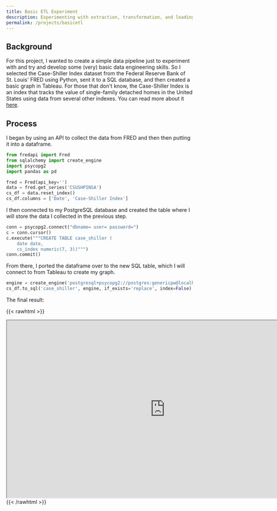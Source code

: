 ```yaml
---
title: Basic ETL Experiment
description: Experimenting with extraction, transformation, and loading with SQL, Python, and Tableau
permalink: /projects/basicetl
---
```

## Background
For this project, I wanted to create a simple data pipeline just to experiment with and try and develop some (very) basic data engineering skills. So I selected the Case-Shiller Index dataset from the Federal Reserve Bank of St. Louis' FRED using Python, sent it to a SQL database, and then created a basic graph in Tableau. For those that don't know, the Case-Shiller Index is an index that tracks the value of single-family detached homes in the United States using data from several other indexes. You can read more about it [here](https://www.investopedia.com/articles/mortgages-real-estate/10/understanding-case-shiller-index.asp).
## Process
I began by using an API to collect the data from FRED and then then putting it into a dataframe.
```python
from fredapi import Fred
from sqlalchemy import create_engine
import psycopg2
import pandas as pd

fred = Fred(api_key='')
data = fred.get_series('CSUSHPINSA')
cs_df = data.reset_index()
cs_df.columns = ['Date', 'Case-Shiller Index']
```
I then connected to my PostgreSQL database and created the table where I will store the data I collected in the previous step.
```python
conn = psycopg2.connect("dbname= user= password=")
c = conn.cursor()
c.execute("""CREATE TABLE case_shiller (
    date date,
    cs_index numeric(7, 3))""")
conn.commit()
```
From there, I ported the dataframe over to the new SQL table, which I will connect to from Tableau to create my graph.
```python
engine = create_engine('postgresql+psycopg2://postgres:genericpw@localhost:1111/db')
cs_df.to_sql('case_shiller', engine, if_exists='replace', index=False)
```
The final result:

{{< rawhtml >}}
<iframe src="https://public.tableau.com/views/Case-ShillerIndex_16339121605040/Cash-ShillerIndexSince1987?:showVizHome=no&:embed=true"
 width="854" height="480"></iframe>
{{< /rawhtml >}}
